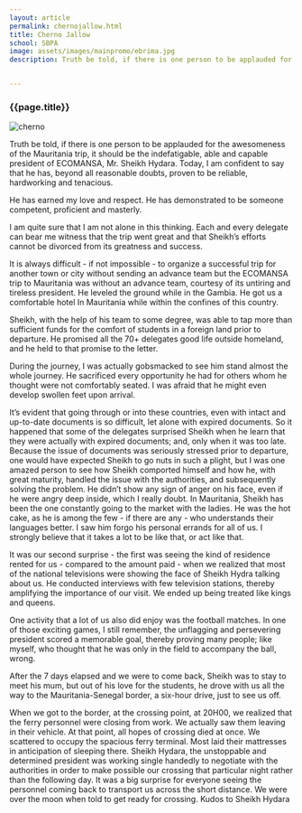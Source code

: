 ```yaml
---
layout: article
permalink: chernojallow.html
title: Cherno Jallow
school: SBPA
image: assets/images/mainpromo/ebrima.jpg
description: Truth be told, if there is one person to be applauded for the awesomeness of the Mauritania trip, it should be the indefatigable, able and capable president of ECOMANSA.


---
```

<div class="container shadow wow zoomIn">
	<h3>{{page.title}}</h3>
	<img src="{{page.image}}" alt="cherno">

	 

 <p>
 Truth be told, if there is one person to be applauded for the awesomeness of the Mauritania trip, it should be the indefatigable, able and capable president of ECOMANSA, Mr. Sheikh Hydara. 
Today, I am confident to say that he has, beyond all reasonable doubts, proven to be reliable, hardworking and tenacious.
  </p>

 <p>
He has earned my love and respect. He has demonstrated to be someone competent, proficient and masterly.
 </p>
 
 <p>
I am quite sure that I am not alone in this thinking. Each and every delegate can bear me witness that the trip went great and that Sheikh’s efforts cannot be divorced from its greatness and success.
 
It is always difficult - if not impossible - to organize a successful trip for another town or city without sending an advance team but the ECOMANSA trip to Mauritania was without an advance team, courtesy of its untiring and tireless president. He leveled the ground while in the Gambia. He got us a comfortable hotel In Mauritania while within the confines of this country.
</p>

<p>
Sheikh, with the help of his team to some degree, was able to tap more than sufficient funds for the comfort of students in a foreign land prior to departure. He promised all the 70+ delegates good life outside homeland, and he held to that promise to the letter.

During the journey, I was actually gobsmacked to see him stand almost the whole journey. He sacrificed every opportunity he had for others whom he thought were not comfortably seated. I was afraid that he might even develop swollen feet upon arrival.
</p>

<p>
It’s evident that going through or into these countries, even with intact and up-to-date documents is so difficult, let alone with expired documents. So it happened that some of the delegates surprised Sheikh when he learn that they were actually with expired documents; and, only when it was too late. Because the issue of  documents was seriously stressed prior to departure, one would have expected Sheikh to go nuts in such a plight, but I was one amazed person to see how Sheikh comported himself and how he, with great maturity, handled the issue with the authorities, and subsequently solving the problem. He didn’t show any sign of anger on his face, even if he were angry deep inside, which I really doubt. 
In Mauritania, Sheikh has been the one constantly going to the market with the ladies. He was the hot cake, as he is among the few - if there are any - who understands their languages better. I saw him forgo his personal errands for all of us. I strongly believe that it takes a lot to be like that, or act like that.
 </p>

 <p>
It was our second surprise - the first was seeing the kind of residence rented for us - compared to the amount paid - when we realized that most of the national televisions were showing the face of Sheikh Hydra talking about us. He conducted interviews with few television stations, thereby amplifying the importance of our visit. We ended up being treated like kings and queens.
</p>

<p>
One activity that a lot of us also did enjoy was the football matches. In one of those exciting games, I still remember, the  unflagging and persevering president scored a memorable  goal, thereby proving many people; like myself, who thought that he was only in the field to accompany the ball, wrong. 

After the 7 days elapsed and we were to come back, Sheikh was to stay to meet his mum, but out of his love for the students, he drove with us all the way to the Mauritania-Senegal border, a six-hour drive, just to see us off. 
</p>

<p>
When we got to the border, at the crossing point, at 20H00, we realized that the  ferry personnel were  closing from work. We actually saw them leaving in their vehicle. At that point, all hopes of crossing died at once. We scattered to occupy the spacious ferry terminal. Most laid their mattresses in anticipation of sleeping there.  Sheikh Hydara, the unstoppable and determined president was working single handedly to negotiate with the authorities in order to make possible our crossing that particular night rather than the following day. 
It was a big surprise for everyone seeing the personnel coming back to transport us across the short distance. We were over the moon when told to get ready for crossing. Kudos to Sheikh Hydara
</p>
</div>
